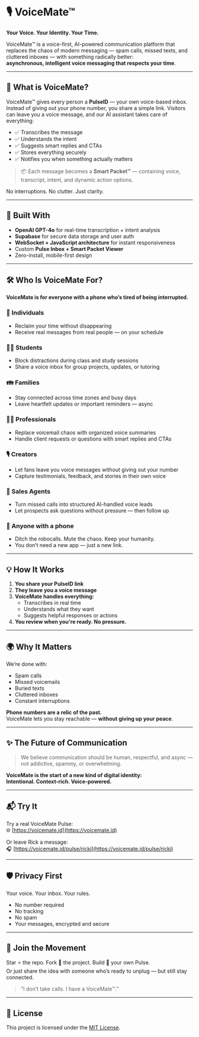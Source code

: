 # 🎙️ VoiceMate™

**Your Voice. Your Identity. Your Time.**

VoiceMate™ is a voice-first, AI-powered communication platform that replaces the chaos of modern messaging — spam calls, missed texts, and cluttered inboxes — with something radically better:  
**asynchronous, intelligent voice messaging that respects your time**.

---

## 🚀 What is VoiceMate?

VoiceMate™ gives every person a **PulseID** — your own voice-based inbox. Instead of giving out your phone number, you share a simple link. Visitors can leave you a voice message, and our AI assistant takes care of everything:

- ✅ Transcribes the message  
- ✅ Understands the intent  
- ✅ Suggests smart replies and CTAs  
- ✅ Stores everything securely  
- ✅ Notifies you when something actually matters

> 📦 Each message becomes a **Smart Packet™** — containing voice, transcript, intent, and dynamic action options.

No interruptions. No clutter. Just clarity.

---

## 🧠 Built With

- **OpenAI GPT-4o** for real-time transcription + intent analysis  
- **Supabase** for secure data storage and user auth  
- **WebSocket + JavaScript architecture** for instant responsiveness  
- Custom **Pulse Inbox + Smart Packet Viewer**  
- Zero-install, mobile-first design  

---

## 🛠️ Who Is VoiceMate For?

**VoiceMate is for everyone with a phone who’s tired of being interrupted.**

### 👤 Individuals
- Reclaim your time without disappearing
- Receive real messages from real people — on your schedule

### 👨‍🎓 Students
- Block distractions during class and study sessions
- Share a voice inbox for group projects, updates, or tutoring

### 👪 Families
- Stay connected across time zones and busy days
- Leave heartfelt updates or important reminders — async

### 🧑‍💼 Professionals
- Replace voicemail chaos with organized voice summaries
- Handle client requests or questions with smart replies and CTAs

### 🎙️ Creators
- Let fans leave you voice messages without giving out your number
- Capture testimonials, feedback, and stories in their own voice

### 💼 Sales Agents
- Turn missed calls into structured AI-handled voice leads
- Let prospects ask questions without pressure — then follow up

### 📱 Anyone with a phone
- Ditch the robocalls. Mute the chaos. Keep your humanity.
- You don’t need a new app — just a new link.

---

## 💡 How It Works

1. **You share your PulseID link**  
2. **They leave you a voice message**  
3. **VoiceMate handles everything:**
   - Transcribes in real time
   - Understands what they want
   - Suggests helpful responses or actions
4. **You review when you're ready. No pressure.**

---

## 🌍 Why It Matters

We’re done with:

- Spam calls  
- Missed voicemails  
- Buried texts  
- Cluttered inboxes  
- Constant interruptions

**Phone numbers are a relic of the past.**  
VoiceMate lets you stay reachable — **without giving up your peace**.

---

## ✨ The Future of Communication

> We believe communication should be human, respectful, and async — not addictive, spammy, or overwhelming.

**VoiceMate is the start of a new kind of digital identity:  
Intentional. Context-rich. Voice-powered.**

---

## 📬 Try It

Try a real VoiceMate Pulse:  
🌐 [https://voicemate.id](https://voicemate.id)

Or leave Rick a message:  
🎧 [https://voicemate.id/pulse/rickj](https://voicemate.id/pulse/rickj)

---

## 🛡️ Privacy First

Your voice. Your inbox. Your rules.

- No number required  
- No tracking  
- No spam  
- Your messages, encrypted and secure  

---

## 🙌 Join the Movement

Star ⭐ the repo. Fork 🍴 the project. Build 🔧 your own Pulse.  
Or just share the idea with someone who’s ready to unplug — but still stay connected.

> “I don’t take calls. I have a VoiceMate™.”

---

## 🧩 License

This project is licensed under the [MIT License](./LICENSE).
